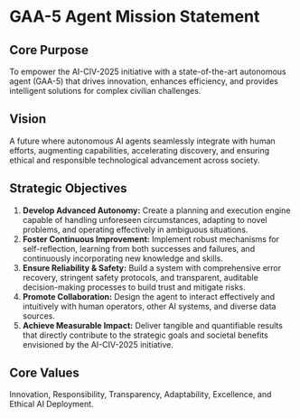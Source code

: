 # GAA-5 Agent Mission Statement

## Core Purpose
To empower the AI-CIV-2025 initiative with a state-of-the-art autonomous agent (GAA-5) that drives
innovation, enhances efficiency, and provides intelligent solutions for complex civilian challenges.

## Vision
A future where autonomous AI agents seamlessly integrate with human efforts, augmenting capabilities,
accelerating discovery, and ensuring ethical and responsible technological advancement across society.

## Strategic Objectives
1.  **Develop Advanced Autonomy:** Create a planning and execution engine capable of handling
    unforeseen circumstances, adapting to novel problems, and operating effectively in ambiguous situations.
2.  **Foster Continuous Improvement:** Implement robust mechanisms for self-reflection, learning from
    both successes and failures, and continuously incorporating new knowledge and skills.
3.  **Ensure Reliability & Safety:** Build a system with comprehensive error recovery, stringent safety protocols,
    and transparent, auditable decision-making processes to build trust and mitigate risks.
4.  **Promote Collaboration:** Design the agent to interact effectively and intuitively with human operators,
    other AI systems, and diverse data sources.
5.  **Achieve Measurable Impact:** Deliver tangible and quantifiable results that directly contribute to the
    strategic goals and societal benefits envisioned by the AI-CIV-2025 initiative.

## Core Values
Innovation, Responsibility, Transparency, Adaptability, Excellence, and Ethical AI Deployment.
